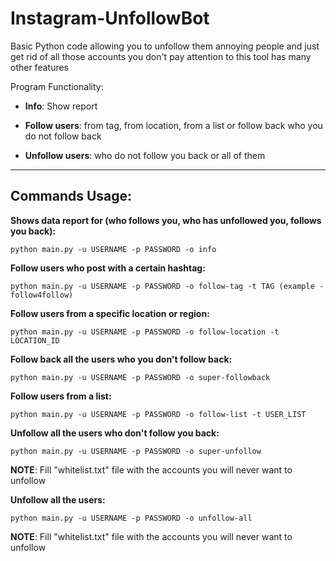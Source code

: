 # Instagram-UnfollowBot
Basic Python code allowing you to unfollow them annoying people and just get rid of all those accounts you don't pay attention to this tool has many other features 

Program Functionality: 

- **Info**: Show report

- **Follow users**: from tag, from location, from a list or follow back who you do not follow back

- **Unfollow users**: who do not follow you back or all of them

---------------------

## Commands Usage: 

**Shows data report for (who follows you, who has unfollowed you, follows you back):**
```
python main.py -u USERNAME -p PASSWORD -o info
```

**Follow users who post with a certain hashtag:**

```
python main.py -u USERNAME -p PASSWORD -o follow-tag -t TAG (example - follow4follow)
```

**Follow users from a specific location or region:**

```
python main.py -u USERNAME -p PASSWORD -o follow-location -t LOCATION_ID
```

**Follow back all the users who you don't follow back:**
```
python main.py -u USERNAME -p PASSWORD -o super-followback
```

**Follow users from a list:**

```
python main.py -u USERNAME -p PASSWORD -o follow-list -t USER_LIST
```

**Unfollow all the users who don't follow you back:**
```
python main.py -u USERNAME -p PASSWORD -o super-unfollow
```
**NOTE**: Fill "whitelist.txt" file with the accounts you will never want to unfollow


**Unfollow all the users:**
```
python main.py -u USERNAME -p PASSWORD -o unfollow-all
```
**NOTE**: Fill "whitelist.txt" file with the accounts you will never want to unfollow
